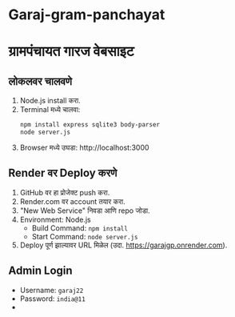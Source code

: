 # Garaj-gram-panchayat
# ग्रामपंचायत गारज वेबसाइट

## लोकलवर चालवणे
1. Node.js install करा.
2. Terminal मध्ये चालवा:
   ```bash
   npm install express sqlite3 body-parser
   node server.js
   ```
3. Browser मध्ये उघडा: http://localhost:3000

## Render वर Deploy करणे
1. GitHub वर हा प्रोजेक्ट push करा.
2. Render.com वर account तयार करा.
3. "New Web Service" निवडा आणि repo जोडा.
4. Environment: Node.js
   - Build Command: `npm install`
   - Start Command: `node server.js`
5. Deploy पूर्ण झाल्यावर URL मिळेल (उदा. https://garajgp.onrender.com).

## Admin Login
- Username: `garaj22`
- Password: `india@11`
- 
